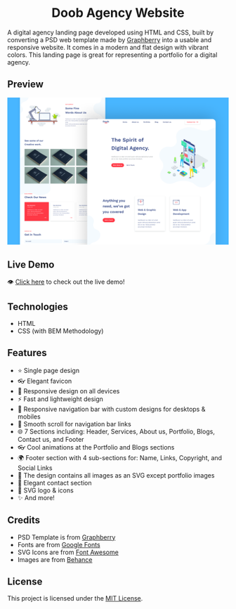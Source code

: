<h1 align='center'>Doob Agency Website</h1>

A digital agency landing page developed using HTML and CSS, built by converting a PSD web template made by [Graphberry](https://www.graphberry.com/item/doob-simple-agency-psd-template) into a usable and responsive website. It comes in a modern and flat design with vibrant colors. This landing page is great for representing a portfolio for a digital agency.

## Preview
![design-view](./Images/preview.png)

## Live Demo
👁 [Click here](https://mohammadjarabah681.github.io/doob-agency-website) to check out the live demo!

## Technologies
* HTML
* CSS (with BEM Methodology)

## Features
* ⭐ Single page design
* 👓 Elegant favicon
* 🤖 Responsive design on all devices
* ⚡ Fast and lightweight design
* 🍫 Responsive navigation bar with custom designs for desktops & mobiles
* 🌱 Smooth scroll for navigation bar links
* 🌐 7 Sections including: Header, Services, About us, Portfolio, Blogs, Contact us, and Footer
* 👓 Cool animations at the Portfolio and Blogs sections
* 🌍 Footer section with 4 sub-sections for: Name, Links, Copyright, and Social Links
* 🌌 The design contains all images as an SVG except portfolio images
* 🌚 Elegant contact section
* 🎨 SVG logo & icons
* ✨ And more!

## Credits
* PSD Template is from [Graphberry](https://www.graphberry.com)
* Fonts are from [Google Fonts](https://fonts.google.com)
* SVG Icons are from [Font Awesome](https://fontawesome.com)
* Images are from [Behance](https://www.behance.net)

## License
This project is licensed under the [MIT License](./LICENSE).
